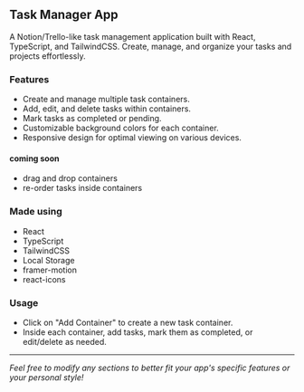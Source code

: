 ## Task Manager App

A Notion/Trello-like task management application built with React, TypeScript, and TailwindCSS. Create, manage, and organize your tasks and projects effortlessly.

### Features
- Create and manage multiple task containers.
- Add, edit, and delete tasks within containers.
- Mark tasks as completed or pending.
- Customizable background colors for each container.
- Responsive design for optimal viewing on various devices.

####  coming soon
- drag and drop containers
- re-order tasks inside containers


### Made using 
- React
- TypeScript
- TailwindCSS
- Local Storage
- framer-motion
- react-icons


### Usage
- Click on "Add Container" to create a new task container.
- Inside each container, add tasks, mark them as completed, or edit/delete as needed.


___ 
*Feel free to modify any sections to better fit your app's specific features or your personal style!*






